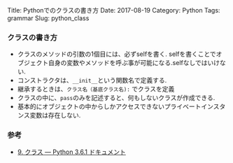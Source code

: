 Title: Pythonでのクラスの書き方
Date: 2017-08-19
Category: Python
Tags: grammar
Slug: python_class

### クラスの書き方
* クラスのメソッドの引数の1個目には、必ずselfを書く. selfを書くことでオブジェクト自身の変数やメソッドを呼ぶ事が可能になる.selfなしではいけない.
* コンストラクタは、`__init__`という関数名で定義する.
* 継承するときは、`クラス名（基底クラス名):` でクラスを定義
* クラスの中に、`pass`のみを記述すると、何もしないクラスが作成できる.
* 基本的にオブジェクトの中からしかアクセスできないプライベートインスタンス変数は存在しない.

### 参考
* [9. クラス — Python 3.6.1 ドキュメント](https://docs.python.jp/3/tutorial/classes.html)
